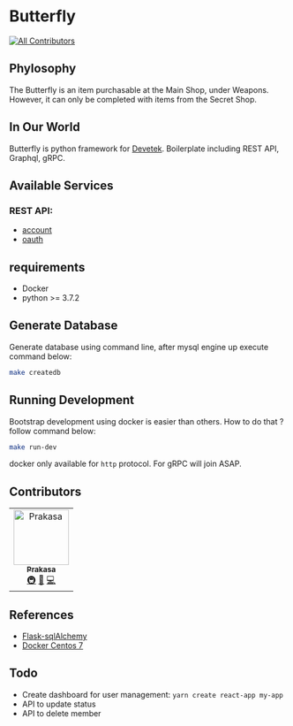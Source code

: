# Butterfly

[![All Contributors](https://img.shields.io/badge/all_contributors-1-orange.svg?style=flat-square)](#contributors)

## Phylosophy

The Butterfly is an item purchasable at the Main Shop, under Weapons. However, it can only be completed with items from the Secret Shop.

## In Our World

Butterfly is python framework for [Devetek](http://devetek.com). Boilerplate including REST API, Graphql, gRPC.

## Available Services

### REST API:

- [account](https://github.com/devetek/Butterfly/tree/master/docs/account)
- [oauth](https://github.com/devetek/Butterfly/tree/master/docs/oauth)

## requirements

- Docker
- python >= 3.7.2

## Generate Database

Generate database using command line, after mysql engine up execute command below:

```sh
make createdb
```

## Running Development

Bootstrap development using docker is easier than others. How to do that ? follow command below:

```sh
make run-dev
```

docker only available for `http` protocol. For gRPC will join ASAP.

## Contributors

<!-- ALL-CONTRIBUTORS-LIST:START - Do not remove or modify this section -->
<!-- prettier-ignore -->
<table>
  <tr>
    <td align="center"><a href="http://www.terpusat.com"><img src="https://avatars1.githubusercontent.com/u/6983524?v=4" width="100px;" alt="Prakasa"/><br /><sub><b>Prakasa</b></sub></a><br /><a href="#infra-prakasa1904" title="Infrastructure (Hosting, Build-Tools, etc)">🚇</a> <a href="https://github.com/devetek/Butterfly/commits?author=prakasa1904" title="Documentation">📖</a> <a href="https://github.com/devetek/Butterfly/commits?author=prakasa1904" title="Code">💻</a></td>
  </tr>
</table>

<!-- ALL-CONTRIBUTORS-LIST:END -->

## References

- [Flask-sqlAlchemy](https://flask-sqlalchemy.palletsprojects.com/en/2.x/queries/)
- [Docker Centos 7](<https://github.com/NaturalHistoryMuseum/scratchpads2/wiki/Install-Docker-and-Docker-Compose-(Centos-7)>)

## Todo

- Create dashboard for user management: `yarn create react-app my-app`
- API to update status
- API to delete member
